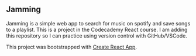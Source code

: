 ## Jamming

Jamming is a simple web app to search for music on spotify and save songs to a playlist. This is a project in the Codecademy React course. I am adding this repository so I can practice using version control with GitHub/VSCode.

This project was bootstrapped with [Create React App](https://github.com/facebook/create-react-app).